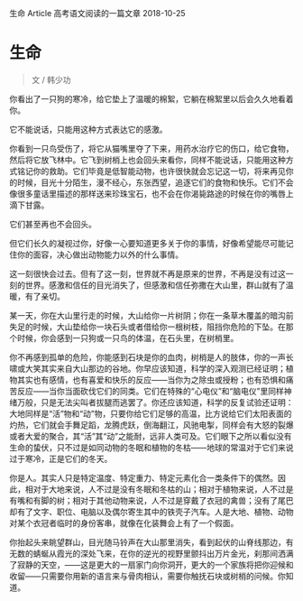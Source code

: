 生命
Article
高考语文阅读的一篇文章
2018-10-25


# 生命

>  文 / 韩少功



你看出了一只狗的寒冷，给它垫上了温暖的棉絮，它躺在棉絮里以后会久久地看着你。


它不能说话，只能用这种方式表达它的感激。

你看到一只鸟受伤了，将它从猫嘴里夺了下来，用药水治疗它的伤口，给它食物，然后将它放飞林中。它飞到树梢上也会回头来看你，同样不能说话，只能用这种方式铭记你的救助。它们毕竟是低智能动物，也许很快就会忘记这一切，将来再见你的时候，目光十分陌生，漫不经心，东张西望，追逐它们的食物和快乐。它们不会像很多童话里描述的那样送来珍珠宝石，也不会在你渴毙路途的时候在你的嘴唇上滴下甘露。

它们甚至再也不会回头。

但它们长久的凝视过你，好像一心要知道更多关于你的事情，好像希望能尽可能记住你的面容，决心做出动物能力以外的什么事情。

这一刻很快会过去。但有了这一刻，世界就不再是原来的世界，不再是没有过这一刻的世界。感激和信任的目光消失了，但感激和信任弥撒在大山里，群山就有了温暖，有了亲切。

某一天，你在大山里行走的时候，大山给你一片树阴；你在一条草木覆盖的暗沟前失足的时候，大山垫给你一块石头或者借给你一根树枝，阻挡你危险的下坠。在那个时候，你会感到一只狗或一只鸟的体温，在石头里，在树梢里。

你不再感到孤单的危险，你能感到石块是你的血肉，树梢是人的肢体，你的一声长啸或大笑其实来自大山那边的谷地。你早应该知道，科学的深入观测已经证明；植物其实也有感情，也有喜爱和快乐的反应——当你为之除虫或授粉；也有恐惧和痛苦反应——当你当面砍伐它们的同类。它们在特殊的“心电仪”和“脑电仪”里同样神绪万般，只是无法尖叫者拔腿而逃罢了。你还应该知道，科学的反复试验还证明：大地同样是“活”物和“动”物，只要你给它们足够的高温，比方说给它们太阳表面的灼热，它们就会手舞足蹈，龙腾虎跃，倒海翻江，风驰电掣，同样会有大怒的裂爆或者大爱的聚合，其“活”其“动”之能耐，远非人类可及。它们眼下之所以看似没有生命的蛰伏，只不过是如同动物的冬眠和植物的冬枯——地球的常温对于它们来说过于寒冷，正是它们的冬天。

你是人。其实人只是特定温度、特定重力、特定元素化合一类条件下的偶然。因此，相对于大地来说，人不过是没有冬眠和冬枯的山；相对于植物来说，人不过是有嘴和有脚的树；相对于其他动物来说，人不过是穿戴了衣冠的禽兽；没有了尾巴却有了文字、职位、电脑以及偶尔寄生其中的铁壳子汽车。人是大地、植物、动物对某个衣冠者临时的身份客串，就像在化装舞会上有了一个假面。

你抬起头来眺望群山，目光随马铃声在大山那里消失，看到起伏的山脊线那边，有无数的蜻蜒从霞光的深处飞来，在你的逆光的视野里颤抖出万片金光，刹那间洒满了寂静的天空，——这是更大的一扇家门向你洞开，更大的一个家族将把你迎候和收留——只需要你用新的语言来与骨肉相认，需要你触抚石块或树梢的问候。你知道。